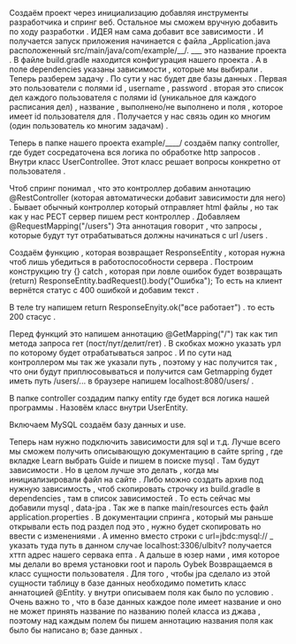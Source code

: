 Создаём проект через инициализацию добавляя инструменты разработчика и спринг веб. Остальное мы сможем вручную добавить по ходу разработки . ИДЕЯ нам сама добавит все зависимости . И получается запуск приложения начинается с файла _Application.java расположенный src/main/java/com/example/__/.
___ это название проекта . 
В файле build.gradle находится конфигурация нашего проекта . А в поле dependencies указаны зависимости , которые мы выбирали . 
Теперь разберем задачу . По сути у нас будет две базы данных . Первая это пользователи с полями id , username , password .  вторая это список дел каждого пользователя с полями id (уникальное для каждого расписания дел) , название , выполнено/не выполнено  и поля , которое имеет id пользователя для . Получается у нас связь один ко многим (один пользователь ко многим задачам) . 

Теперь в папке нашего проекта example/____/ создаём папку  controller, где будет сосредаточена вся логика по обработке http запросов . Внутри класс UserControllee. Этот класс решает вопросы конкретно от пользователя . 

Чтоб спринг понимал , что это контроллер добавим аннотацию @RestController
(которая автоматически добавит зависимости для него) . 
Бывает обычный контроллер который отправляет html файлы , но так как у нас РЕСТ сервер пишем рест контроллер . 
Добавляем @RequestMapping("/users")
Эта аннотация говорит , что запросы , которые будут тут отрабатываться должны начинаться с url /users . 

Создаём функцию , которая возвращает ResponseEntity   , которая нужна чтоб лишь убедиться в работоспособности сервера . 
Построим конструкцию try {} catch , которая при ловле ошибок будет возвращать (return)
ResponseEntity.badRequest().body("Ошибка");
То есть на клиент вернётся статус с 400 ошибкой и добавим текст . 

В теле try напишем return ResponseEnyity.ok("все работает") . то есть 200 стасус .

Перед функций это напишем аннотацию @GetMapping("/")
так как тип метода запроса гет (пост/пут/делит/гет) . 
В скобках можно указать урл по которому будет отрабатываться запрос . И по сути над контроллером мы так же указали путь , поэтому у нас получится так , что они будут приплюсовываться и получится сам Getmapping будет иметь путь /users/...
в браузере напишем localhost:8080/users/ . 

В папке controller создадим папку entity где будет вся логика нашей программы  . Назовём класс внутри UserEntity. 

Включаем MySQL
создаём базу данных и use. 

Теперь нам нужно подключить зависимости для sql и т.д. 
Лучше всего мы сможем получить описывающую документацию в сайте spring , где вкладке Learn  выбрать Guide и пишем в поиске mysql . Там будут зависимости . Но в целом лучше это делать , когда мы инициализировали файл на сайте . Либо можно создать архив под нужную зависимость , чтоб скопировать строчку из build.gradle в dependencies  , там в список зависимостей . 
То есть сейчас мы добавили mysql , data-jpa .
Так же в папке main/resources  есть файл application.properties . 
В документации спринга , который мы раньше открывали есть под раздел под это , нужно будет скопировать но ввести с изменениями . А именно вместо строки с url=jbdc:mysql:// _
указать туда путь в данном случае localhost:3306/ulbitv?
получается хттп адрес нашего сервака епта . 
А дальше в юзер нами , имя которое мы делали во время установки root 
и пароль Oybek
Возвращаемся в класс сущности пользователя . Для того , чтобы jpa сделало из этой сущности таблицу в базе данных необходимо пометить класс аннатоцией @Entity. 
у внутри описываем поля как было по условию . Очень важно то , что в базе данных каждое поле имеет название и оно не может принять название по названию полей класса из джава , поэтому над каждым полем бы пишем аннотацию названия поля как было бы написано в;  базе данных .
